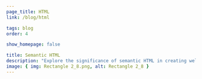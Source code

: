 ```yaml
---
page_title: HTML
link: /blog/html

tags: blog
order: 4

show_homepage: false

title: Semantic HTML
description: "Explore the significance of semantic HTML in creating well-structured and accessible web content"
image: { img: Rectangle 2_8.png, alt: Rectangle 2_8 }
---
```

